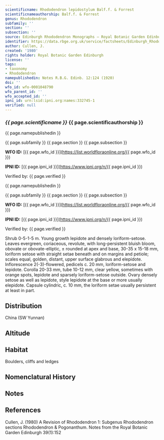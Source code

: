 ```yaml
---
scientificname: Rhododendron lepidostylum Balf.f. & Forrest
scientificnameauthorship: Balf.f. & Forrest
genus: Rhododendron
subfamily: ''
section: ''
subsection: ''
source: Edinburgh Rhododendron Monographs – Royal Botanic Garden Edinburgh
identifier: https://data.rbge.org.uk/service/factsheets/Edinburgh_Rhododendron_Monographs.xhtml
author: Cullen, J.
created: '1980'
rights holder: Royal Botanic Garden Edinburgh
license: ''
tags:
- taxonomy
- Rhododendron
namepublishedin: Notes R.B.G. Edinb. 12:124 (1920)
doi: ''
wfo_id: wfo-0001048790
wfo_parent_id: ''
wfo_accepted_id: ''
ipni_id: urn:lsid:ipni.org:names:332745-1
verified: null
---
```

### _{{ page.scientificname }}_ {{ page.scientificauthorship }}
 {{ page.namepublishedin }}

{{ page.subfamily }} {{ page.section }} {{ page.subsection }}

**WFO ID:** [{{ page.wfo_id }}](https://list.worldfloraonline.org/{{ page.wfo_id }})

**IPNI ID:** [{{ page.ipni_id }}](https://www.ipni.org/n/{{ page.ipni_id }})

Verified by: {{ page.verified }}

 {{ page.namepublishedin }}

{{ page.subfamily }} {{ page.section }} {{ page.subsection }}

**WFO ID:** [{{ page.wfo_id }}](https://list.worldfloraonline.org/{{ page.wfo_id }})

**IPNI ID:** [{{ page.ipni_id }}](https://www.ipni.org/n/{{ page.ipni_id }})

Verified by: {{ page.verified }}



Shrub 0-5-1-5 m. Young growth lepidote and densely loriform-setose. Leaves evergreen, coriaceous, revolute, with long-persistent bluish bloom, obovate or obovate-elliptic, ± rounded at apex and base, 30-35 x 15-18 mm, loriform setose with straight setae beneath and on margins and petiole; scales equal, golden, distant, upper surface glabrous and elepidote. Inflorescence 2(-3)-flowered, pedicels c. 20 mm, loriform-setose and lepidote. Corolla 20-33 mm, tube 10-12 mm, clear yellow, sometimes with orange spots, lepidote and sparsely loriform-setose outside. Ovary densely setose as well as lepidote, style lepidote at the base or more usually elepidote. Capsule cylindric, c. 10 mm, the loriform setae usually persistent at least in part.

## Distribution
China (SW Yunnan)

## Altitude


## Habitat
Boulders, cliffs and ledges

## Nomenclatural History

                       
## Notes


## References

Cullen, J. (1980) A Revision of Rhododendron 1: Subgenus Rhododendron sections Rhododendron & Pogonanthum. Notes from the Royal Botanic Garden Edinburgh 39(1):152
